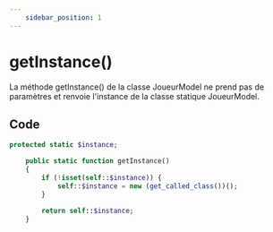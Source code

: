 ```yaml
---
    sidebar_position: 1
---
```


# getInstance()

La méthode getInstance() de la classe JoueurModel ne prend pas de paramètres et renvoie l'instance de la classe statique JoueurModel.

## Code

```php title="ContributionModel.php"
protected static $instance;

    public static function getInstance()
    {
        if (!isset(self::$instance)) {
            self::$instance = new (get_called_class())();
        }

        return self::$instance;
    }
```